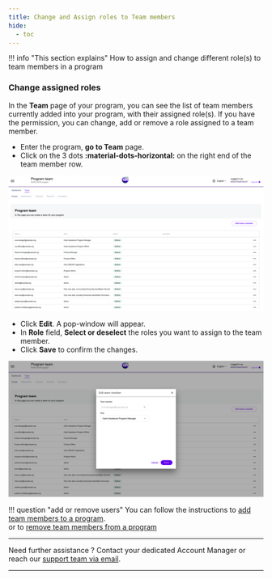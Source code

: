 ```yaml
---
title: Change and Assign roles to Team members
hide:
  - toc
---
```


!!! info "This section explains"
    How to assign and change different role(s) to team members in a program

### **Change assigned roles**

In the **Team** page of your program, you can see the list of team members currently added into your program, with their assigned role(s). If you have the permission, you can change, add or remove a role assigned to a team member.

- Enter the program, **go to Team** page.
- Click on the 3 dots **:material-dots-horizontal:**  on the right end of the team member row.

![Program Team](https://raw.githubusercontent.com/global-121/121-platform/main/e2e/tests/__screenshots__/UserManualScreenshots/userManualScreenshots.spec.ts/ProgramTeam.png)


- Click **Edit**. A pop-window will appear. 
- In **Role** field, **Select or deselect** the roles you want to assign to the team member.
- Click **Save** to confirm the changes.

![Program Team](https://raw.githubusercontent.com/global-121/121-platform/main/e2e/tests/__screenshots__/UserManualScreenshots/userManualScreenshots.spec.ts/ChangeRoleTeam.png)

!!! question "add or remove users"
    You can follow the instructions to [add team members to a program](../team/add-team-members.md).  
    or to [remove team members from a program](../team/remove-team-members-program.md)

___
Need further assistance ? Contact your dedicated Account Manager or reach our <a href="mailto:support@121.global">support team via email</a>.
___
